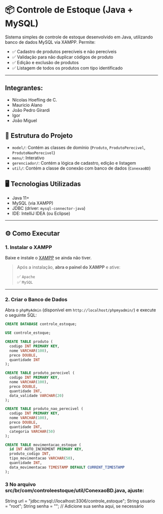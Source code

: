 # 📦 Controle de Estoque (Java + MySQL)

Sistema simples de controle de estoque desenvolvido em Java, utilizando banco de dados MySQL via XAMPP. Permite:

- ✅ Cadastro de produtos perecíveis e não perecíveis
- ✅ Validação para não duplicar códigos de produto
- ✅ Edição e exclusão de produtos
- ✅ Listagem de todos os produtos com tipo identificado

---

## Integrantes:
- Nícolas Hoefling de C.
- Mauricio Alano
- João Pedro Girardi
- Igor
- João Miguel

## 📁 Estrutura do Projeto

- `model/`: Contém as classes de domínio (`Produto`, `ProdutoPerecivel`, `ProdutoNaoPerecivel`)
- `menu/`: Interativo 
- `gerenciador/`: Contém a lógica de cadastro, edição e listagem
- `util/`: Contém a classe de conexão com banco de dados (`ConexaoBD`)


## 🖥️ Tecnologias Utilizadas

- Java 11+
- MySQL (via XAMPP)
- JDBC (driver: `mysql-connector-java`)
- IDE: IntelliJ IDEA (ou Eclipse)

---

## ⚙️ Como Executar

### 1. Instalar o XAMPP

Baixe e instale o [XAMPP](https://www.apachefriends.org/index.html) se ainda não tiver.

> Após a instalação, **abra o painel do XAMPP** e ative:
>
> ✅ `Apache`  
> ✅ `MySQL`

---

### 2. Criar o Banco de Dados

Abra o `phpMyAdmin` (disponível em `http://localhost/phpmyadmin/`) e execute o seguinte SQL:

```sql
CREATE DATABASE controle_estoque;

USE controle_estoque;

CREATE TABLE produto (
  codigo INT PRIMARY KEY,
  nome VARCHAR(100),
  preco DOUBLE,
  quantidade INT
);

CREATE TABLE produto_perecivel (
  codigo INT PRIMARY KEY,
  nome VARCHAR(100),
  preco DOUBLE,
  quantidade INT,
  data_validade VARCHAR(20)
);

CREATE TABLE produto_nao_perecivel (
  codigo INT PRIMARY KEY,
  nome VARCHAR(100),
  preco DOUBLE,
  quantidade INT,
  categoria VARCHAR(50)
);

CREATE TABLE movimentacao_estoque (
  id INT AUTO_INCREMENT PRIMARY KEY,
  produto_codigo INT,
  tipo_movimentacao VARCHAR(50),
  quantidade INT,
  data_movimentacao TIMESTAMP DEFAULT CURRENT_TIMESTAMP
);
```

### 3 No arquivo src/br/com/controleestoque/util/ConexaoBD.java, ajuste:

String url = "jdbc:mysql://localhost:3306/controle_estoque";
String usuario = "root";
String senha = ""; // Adicione sua senha aqui, se necessário
